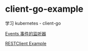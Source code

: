 # client-go-example
学习 kubernetes - client-go

[Events 事件的监听器](https://github.com/Nailcui/client-go-example/tree/master/event-listener)

[RESTClient Example](https://github.com/Nailcui/client-go-example/tree/master/rest-client)

